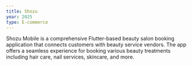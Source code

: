 ```yaml
---
title: Shozu
year: 2025
type: E-commerce
---
```


Shozu Mobile is a comprehensive Flutter-based beauty salon booking application that connects customers with beauty service vendors. The app offers a seamless experience for booking various beauty treatments including hair care, nail services, skincare, and more.

